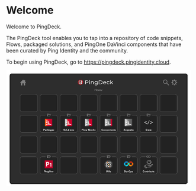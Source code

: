 # Welcome

Welcome to PingDeck.

The PingDeck tool enables you to tap into a repository of code snippets, Flows, packaged solutions, and PingOne DaVinci components that have been curated by Ping Identity and the community.

To begin using PingDeck, go to https://pingdeck.pingidentity.cloud.

![Ping Deck](images/ping-deck-main.png)